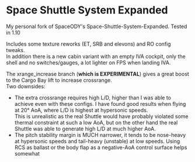 # Space Shuttle System Expanded

My personal fork of SpaceODY's Space-Shuttle-System-Expanded. Tested in 1.10

Includes some texture reworks (ET, SRB and elevons) and RO config tweaks.  
In addition there is a new cabin variant with an empty IVA cockpit, only the shell and no switches/gauges, a lot lighter on FPS when landing IVA.


The xrange_increase branch (**which is EXPERIMENTAL**) gives a great boost to the Cargo Bay lift to increase crossrange.  
Two downsides:
- The extra crossrange requires high L/D, higher than I was able to achieve even with these configs. I have found good results when flying at 20° AoA, where L/D is highest at hypersonic speeds.  
This is unrealistic as the real Shuttle would have probably violated some thermal constraint at such a low AoA, but on the other hand the real Shuttle was able to generate high L/D at much higher AoA.
- The pitch stability margin is MUCH narrower, it tends to be nose-heavy at hypersonic speeds and tail-heavy (unstable) at low speeds. Using RCS as ballast or the body flap as a negative-AoA control surface helps somewhat
